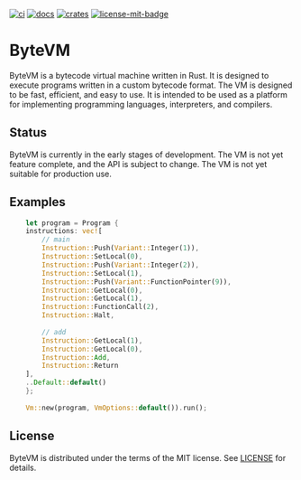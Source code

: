 [![ci][1]][2] [![docs][5]][6] [![crates][7]][8] [![license-mit-badge][]](#license)

[1]: https://github.com/burdockcascade/bytevm/actions/workflows/ci.yml/badge.svg?branch=master
[2]: https://github.com/burdockcascade/bytevm/actions/workflows/ci.yml
[5]: https://docs.rs/bytevm/badge.svg
[6]: https://docs.rs/bytevm
[7]: https://img.shields.io/crates/v/bytevm.svg
[8]: https://crates.io/crates/bytevm
[license-mit-badge]: https://img.shields.io/badge/license-MIT-blue.svg

# ByteVM
ByteVM is a bytecode virtual machine written in Rust. It is designed to execute programs written in a custom bytecode format. The VM is designed to be fast, efficient, and easy to use. It is intended to be used as a platform for implementing programming languages, interpreters, and compilers.

## Status
ByteVM is currently in the early stages of development. The VM is not yet feature complete, and the API is subject to change. The VM is not yet suitable for production use.

## Examples
```rust
    let program = Program {
    instructions: vec![
        // main
        Instruction::Push(Variant::Integer(1)),
        Instruction::SetLocal(0),
        Instruction::Push(Variant::Integer(2)),
        Instruction::SetLocal(1),
        Instruction::Push(Variant::FunctionPointer(9)),
        Instruction::GetLocal(0),
        Instruction::GetLocal(1),
        Instruction::FunctionCall(2),
        Instruction::Halt,
    
        // add
        Instruction::GetLocal(1),
        Instruction::GetLocal(0),
        Instruction::Add,
        Instruction::Return
    ],
    ..Default::default()
    };
    
    Vm::new(program, VmOptions::default()).run();
```

## License
ByteVM is distributed under the terms of the MIT license. See [LICENSE](LICENSE) for details.